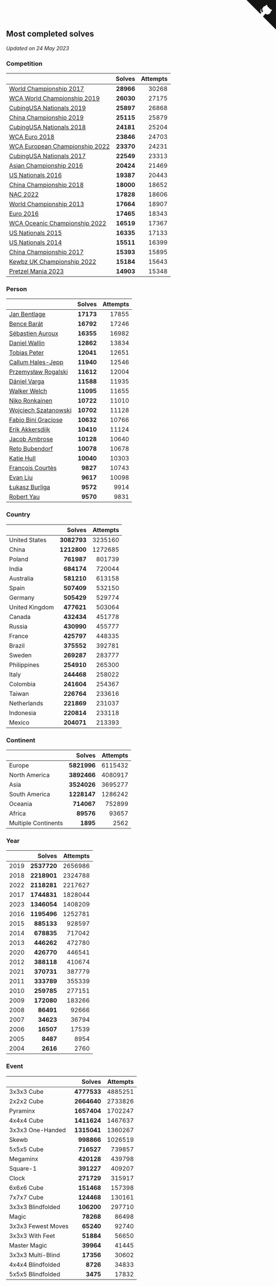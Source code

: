 ## Most completed solves

*Updated on 24 May 2023*


### Competition

|  | Solves | Attempts |
| :--- | ---: | ---: |
| [World Championship 2017](https://www.worldcubeassociation.org/competitions/WC2017) | **28966** | 30268 |
| [WCA World Championship 2019](https://www.worldcubeassociation.org/competitions/WC2019) | **26030** | 27175 |
| [CubingUSA Nationals 2019](https://www.worldcubeassociation.org/competitions/CubingUSANationals2019) | **25897** | 26868 |
| [China Championship 2019](https://www.worldcubeassociation.org/competitions/ChinaChampionship2019) | **25115** | 25879 |
| [CubingUSA Nationals 2018](https://www.worldcubeassociation.org/competitions/CubingUSANationals2018) | **24181** | 25204 |
| [WCA Euro 2018](https://www.worldcubeassociation.org/competitions/Euro2018) | **23846** | 24703 |
| [WCA European Championship 2022](https://www.worldcubeassociation.org/competitions/Euro2022) | **23370** | 24231 |
| [CubingUSA Nationals 2017](https://www.worldcubeassociation.org/competitions/CubingUSANationals2017) | **22549** | 23313 |
| [Asian Championship 2016](https://www.worldcubeassociation.org/competitions/AsianChampionship2016) | **20424** | 21469 |
| [US Nationals 2016](https://www.worldcubeassociation.org/competitions/USNationals2016) | **19387** | 20443 |
| [China Championship 2018](https://www.worldcubeassociation.org/competitions/ChinaChampionship2018) | **18000** | 18652 |
| [NAC 2022](https://www.worldcubeassociation.org/competitions/NAC2022) | **17828** | 18606 |
| [World Championship 2013](https://www.worldcubeassociation.org/competitions/WC2013) | **17664** | 18907 |
| [Euro 2016](https://www.worldcubeassociation.org/competitions/Euro2016) | **17465** | 18343 |
| [WCA Oceanic Championship 2022](https://www.worldcubeassociation.org/competitions/OC2022) | **16519** | 17367 |
| [US Nationals 2015](https://www.worldcubeassociation.org/competitions/USNationals2015) | **16335** | 17133 |
| [US Nationals 2014](https://www.worldcubeassociation.org/competitions/USNationals2014) | **15511** | 16399 |
| [China Championship 2017](https://www.worldcubeassociation.org/competitions/ChinaChampionship2017) | **15393** | 15895 |
| [Kewbz UK Championship 2022](https://www.worldcubeassociation.org/competitions/KewbzUKChampionship2022) | **15184** | 15643 |
| [Pretzel Mania 2023](https://www.worldcubeassociation.org/competitions/PretzelMania2023) | **14903** | 15348 |

### Person

|  | Solves | Attempts |
| :--- | ---: | ---: |
| [Jan Bentlage](https://www.worldcubeassociation.org/persons/2010BENT01) | **17173** | 17855 |
| [Bence Barát](https://www.worldcubeassociation.org/persons/2008BARA01) | **16792** | 17246 |
| [Sébastien Auroux](https://www.worldcubeassociation.org/persons/2008AURO01) | **16355** | 16982 |
| [Daniel Wallin](https://www.worldcubeassociation.org/persons/2013WALL03) | **12862** | 13834 |
| [Tobias Peter](https://www.worldcubeassociation.org/persons/2014PETE03) | **12041** | 12651 |
| [Callum Hales-Jepp](https://www.worldcubeassociation.org/persons/2012HALE01) | **11940** | 12546 |
| [Przemysław Rogalski](https://www.worldcubeassociation.org/persons/2013ROGA02) | **11612** | 12004 |
| [Dániel Varga](https://www.worldcubeassociation.org/persons/2008VARG01) | **11588** | 11935 |
| [Walker Welch](https://www.worldcubeassociation.org/persons/2011WELC01) | **11095** | 11655 |
| [Niko Ronkainen](https://www.worldcubeassociation.org/persons/2010RONK01) | **10722** | 11010 |
| [Wojciech Szatanowski](https://www.worldcubeassociation.org/persons/2011SZAT01) | **10702** | 11128 |
| [Fabio Bini Graciose](https://www.worldcubeassociation.org/persons/2010GRAC02) | **10632** | 10766 |
| [Erik Akkersdijk](https://www.worldcubeassociation.org/persons/2005AKKE01) | **10410** | 11124 |
| [Jacob Ambrose](https://www.worldcubeassociation.org/persons/2010AMBR01) | **10128** | 10640 |
| [Reto Bubendorf](https://www.worldcubeassociation.org/persons/2012BUBE01) | **10078** | 10678 |
| [Katie Hull](https://www.worldcubeassociation.org/persons/2010HULL01) | **10040** | 10303 |
| [François Courtès](https://www.worldcubeassociation.org/persons/2008COUR01) | **9827** | 10743 |
| [Evan Liu](https://www.worldcubeassociation.org/persons/2009LIUE01) | **9617** | 10098 |
| [Łukasz Burliga](https://www.worldcubeassociation.org/persons/2013BURL01) | **9572** | 9914 |
| [Robert Yau](https://www.worldcubeassociation.org/persons/2009YAUR01) | **9570** | 9831 |

### Country

|  | Solves | Attempts |
| :--- | ---: | ---: |
| United States | **3082793** | 3235160 |
| China | **1212800** | 1272685 |
| Poland | **761987** | 801739 |
| India | **684174** | 720044 |
| Australia | **581210** | 613158 |
| Spain | **507409** | 532150 |
| Germany | **505429** | 529774 |
| United Kingdom | **477621** | 503064 |
| Canada | **432434** | 451778 |
| Russia | **430990** | 455777 |
| France | **425797** | 448335 |
| Brazil | **375552** | 392781 |
| Sweden | **269287** | 283777 |
| Philippines | **254910** | 265300 |
| Italy | **244468** | 258022 |
| Colombia | **241604** | 254367 |
| Taiwan | **226764** | 233616 |
| Netherlands | **221869** | 231037 |
| Indonesia | **220814** | 233118 |
| Mexico | **204071** | 213393 |

### Continent

|  | Solves | Attempts |
| :--- | ---: | ---: |
| Europe | **5821996** | 6115432 |
| North America | **3892466** | 4080917 |
| Asia | **3524026** | 3695277 |
| South America | **1228147** | 1286242 |
| Oceania | **714067** | 752899 |
| Africa | **89576** | 93657 |
| Multiple Continents | **1895** | 2562 |

### Year

|  | Solves | Attempts |
| :--- | ---: | ---: |
| 2019 | **2537720** | 2656986 |
| 2018 | **2218901** | 2324788 |
| 2022 | **2118281** | 2217627 |
| 2017 | **1744831** | 1828044 |
| 2023 | **1346054** | 1408209 |
| 2016 | **1195496** | 1252781 |
| 2015 | **885133** | 928597 |
| 2014 | **678835** | 717042 |
| 2013 | **446262** | 472780 |
| 2020 | **426770** | 446541 |
| 2012 | **388118** | 410674 |
| 2021 | **370731** | 387779 |
| 2011 | **333789** | 355339 |
| 2010 | **259785** | 277151 |
| 2009 | **172080** | 183266 |
| 2008 | **86491** | 92666 |
| 2007 | **34623** | 36794 |
| 2006 | **16507** | 17539 |
| 2005 | **8487** | 8954 |
| 2004 | **2616** | 2760 |

### Event

|  | Solves | Attempts |
| :--- | ---: | ---: |
| 3x3x3 Cube | **4777533** | 4885251 |
| 2x2x2 Cube | **2664640** | 2733826 |
| Pyraminx | **1657404** | 1702247 |
| 4x4x4 Cube | **1411624** | 1467637 |
| 3x3x3 One-Handed | **1315041** | 1360267 |
| Skewb | **998866** | 1026519 |
| 5x5x5 Cube | **716527** | 739857 |
| Megaminx | **420128** | 439798 |
| Square-1 | **391227** | 409207 |
| Clock | **271729** | 315917 |
| 6x6x6 Cube | **151468** | 157398 |
| 7x7x7 Cube | **124468** | 130161 |
| 3x3x3 Blindfolded | **106200** | 297710 |
| Magic | **78268** | 86498 |
| 3x3x3 Fewest Moves | **65240** | 92740 |
| 3x3x3 With Feet | **51884** | 56650 |
| Master Magic | **39964** | 41445 |
| 3x3x3 Multi-Blind | **17356** | 30602 |
| 4x4x4 Blindfolded | **8726** | 34833 |
| 5x5x5 Blindfolded | **3475** | 17832 |


<a href="https://github.com/jonatanklosko/wca_statistics" class="github-corner" aria-label="View source on Github"><svg width="80" height="80" viewBox="0 0 250 250" style="fill:#151513; color:#fff; position: absolute; top: 0; border: 0; right: 0;" aria-hidden="true"><path d="M0,0 L115,115 L130,115 L142,142 L250,250 L250,0 Z"></path><path d="M128.3,109.0 C113.8,99.7 119.0,89.6 119.0,89.6 C122.0,82.7 120.5,78.6 120.5,78.6 C119.2,72.0 123.4,76.3 123.4,76.3 C127.3,80.9 125.5,87.3 125.5,87.3 C122.9,97.6 130.6,101.9 134.4,103.2" fill="currentColor" style="transform-origin: 130px 106px;" class="octo-arm"></path><path d="M115.0,115.0 C114.9,115.1 118.7,116.5 119.8,115.4 L133.7,101.6 C136.9,99.2 139.9,98.4 142.2,98.6 C133.8,88.0 127.5,74.4 143.8,58.0 C148.5,53.4 154.0,51.2 159.7,51.0 C160.3,49.4 163.2,43.6 171.4,40.1 C171.4,40.1 176.1,42.5 178.8,56.2 C183.1,58.6 187.2,61.8 190.9,65.4 C194.5,69.0 197.7,73.2 200.1,77.6 C213.8,80.2 216.3,84.9 216.3,84.9 C212.7,93.1 206.9,96.0 205.4,96.6 C205.1,102.4 203.0,107.8 198.3,112.5 C181.9,128.9 168.3,122.5 157.7,114.1 C157.9,116.9 156.7,120.9 152.7,124.9 L141.0,136.5 C139.8,137.7 141.6,141.9 141.8,141.8 Z" fill="currentColor" class="octo-body"></path></svg></a><style>.github-corner:hover .octo-arm{animation:octocat-wave 560ms ease-in-out}@keyframes octocat-wave{0%,100%{transform:rotate(0)}20%,60%{transform:rotate(-25deg)}40%,80%{transform:rotate(10deg)}}@media (max-width:500px){.github-corner:hover .octo-arm{animation:none}.github-corner .octo-arm{animation:octocat-wave 560ms ease-in-out}}</style>
